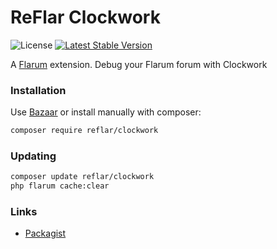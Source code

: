 # ReFlar Clockwork

![License](https://img.shields.io/badge/license-MIT-blue.svg) [![Latest Stable Version](https://img.shields.io/packagist/v/reflar/clockwork.svg)](https://packagist.org/packages/reflar/clockwork)

A [Flarum](http://flarum.org) extension. Debug your Flarum forum with Clockwork

### Installation

Use [Bazaar](https://discuss.flarum.org/d/5151-flagrow-bazaar-the-extension-marketplace) or install manually with composer:

```sh
composer require reflar/clockwork
```

### Updating

```sh
composer update reflar/clockwork
php flarum cache:clear
```

### Links

- [Packagist](https://packagist.org/packages/reflar/clockwork)
